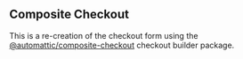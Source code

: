 ## Composite Checkout

This is a re-creation of the checkout form using the [@automattic/composite-checkout](../../../../packages/composite-checkout/) checkout builder package.
